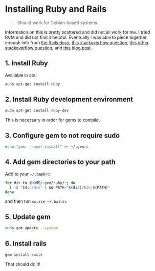 # Installing Ruby and Rails

>Should work for Debian-based systems.

Information on this is pretty scattered and did not all work for me. I tried
RVM and did not find it helpful. Eventually I was able to piece together
enough info from [the Rails docs](http://guides.rubyonrails.org/getting_started.html), [this stackoverflow question](http://stackoverflow.com/questions/17655806/error-when-installing-ruby-on-rails-failed-to-build-gem-native-extension),
[this other stackoverflow question](http://stackoverflow.com/questions/20559255/error-while-installing-json-gem-mkmf-rb-cant-find-header-files-for-ruby),
and [this blog post](http://kazhack.org/?post/2014/12/12/pip-gem-install-without-sudo).

## 1. Install Ruby

Available in apt:

```sh
sudo apt-get install ruby
```

## 2. Install Ruby development environment

```sh
sudo apt-get install ruby-dev
```

This is necessary in order for gems to compile.

## 3. Configure gem to not require sudo

```sh
echo "gem: --user-install" >> ~/.gemrc
```

## 4. Add gem directories to your path

Add to your `~/.bashrc`:

```bash
for dir in $HOME/.gem/ruby/*; do
  [ -d "$dir/bin" ] && PATH="${dir}/bin:${PATH}"
done
```
and then run `source ~/.bashrc`

## 5. Update gem

```sh
sudo gem update --system
```

## 6. Install rails

```sh
gem install rails
```

That should do it!
